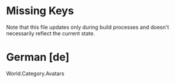 # Missing Keys
Note that this file updates only during build processes and doesn't necessarily reflect the current state.

# German [de]
World.Category.Avatars  

